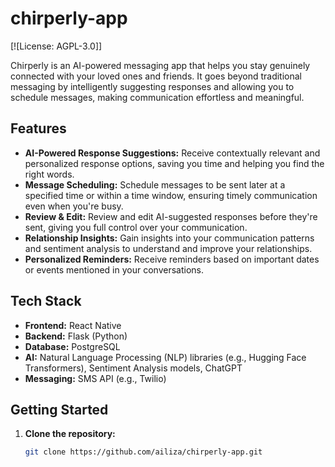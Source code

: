 # chirperly-app

[![License: AGPL-3.0]]

Chirperly is an AI-powered messaging app that helps you stay genuinely connected with your loved ones and friends. It goes beyond traditional messaging by intelligently suggesting responses and allowing you to schedule messages, making communication effortless and meaningful.

## Features

* **AI-Powered Response Suggestions:** Receive contextually relevant and personalized response options, saving you time and helping you find the right words.
* **Message Scheduling:** Schedule messages to be sent later at a specified time or within a time window, ensuring timely communication even when you're busy.
* **Review & Edit:** Review and edit AI-suggested responses before they're sent, giving you full control over your communication.
* **Relationship Insights:** Gain insights into your communication patterns and sentiment analysis to understand and improve your relationships.
* **Personalized Reminders:** Receive reminders based on important dates or events mentioned in your conversations.

## Tech Stack

* **Frontend:** React Native
* **Backend:** Flask (Python)
* **Database:** PostgreSQL
* **AI:** Natural Language Processing (NLP) libraries (e.g., Hugging Face Transformers), Sentiment Analysis models, ChatGPT
* **Messaging:** SMS API (e.g., Twilio)

## Getting Started

1. **Clone the repository:** 
   ```bash
   git clone https://github.com/ailiza/chirperly-app.git